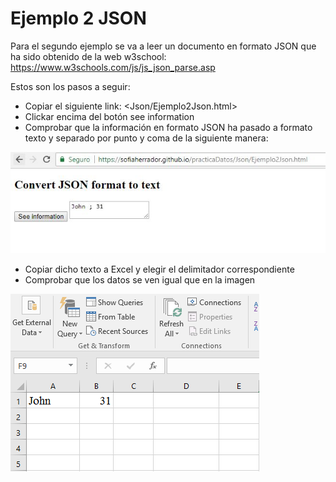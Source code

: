 # Ejemplo 2 JSON

Para el segundo ejemplo se va a leer un documento en formato JSON que ha sido obtenido de la web w3school: 
<https://www.w3schools.com/js/js_json_parse.asp>

Estos son los pasos a seguir:
- Copiar el siguiente link:
<Json/Ejemplo2Json.html>
- Clickar encima del botón see information
- Comprobar que la información en formato JSON ha pasado a formato texto y separado por punto y coma de la siguiente manera:

![List of categories](fotos/fotos/CapturaJson7.JPG)
- Copiar dicho texto a Excel y elegir el delimitador correspondiente
- Comprobar que los datos se ven igual que en la imagen

![List of categories](fotos/fotos/Capture%2011.PNG)
